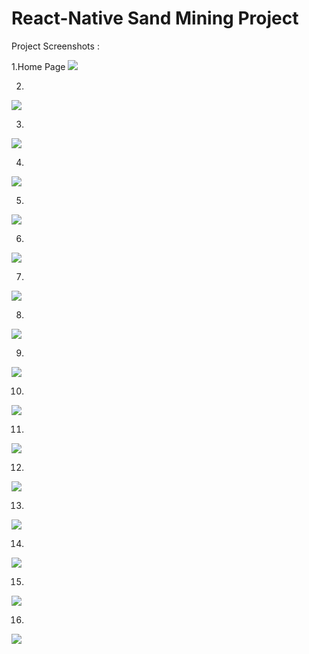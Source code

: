 # React-Native Sand Mining Project

Project Screenshots : 

1.Home Page
![](Screenshot_20191229-184235.png)

2.
![](Screenshot_20191229-184243.png)

3.
![](Screenshot_20191229-184248.png)

4.
![](Screenshot_20191229-184308.png)

5.
![](Screenshot_20191229-184321.png)

6.
![](Screenshot_20191229-184328.png)

7.
![](Screenshot_20191229-184332.png)

8.
![](Screenshot_20191229-184351.png)

9.
![](Screenshot_20191229-184404.png)

10.
![](Screenshot_20191229-184408.png)

11.
![](Screenshot_20191229-184413.png)

12.
![](Screenshot_20191229-184418.png)

13.
![](Screenshot_20191229-184424.png)

14.
![](Screenshot_20191229-184433.png)

15.
![](Screenshot_20191229-184438.png)

16.
![](Screenshot_20191229-215816.png)
